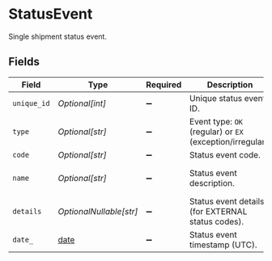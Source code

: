# StatusEvent

Single shipment status event.


## Fields

| Field                                                                | Type                                                                 | Required                                                             | Description                                                          | Example                                                              |
| -------------------------------------------------------------------- | -------------------------------------------------------------------- | -------------------------------------------------------------------- | -------------------------------------------------------------------- | -------------------------------------------------------------------- |
| `unique_id`                                                          | *Optional[int]*                                                      | :heavy_minus_sign:                                                   | Unique status event ID.                                              | 778656                                                               |
| `type`                                                               | *Optional[str]*                                                      | :heavy_minus_sign:                                                   | Event type: `OK` (regular) or `EX` (exception/irregular).            | OK                                                                   |
| `code`                                                               | *Optional[str]*                                                      | :heavy_minus_sign:                                                   | Status event code.                                                   | ACCEPTED                                                             |
| `name`                                                               | *Optional[str]*                                                      | :heavy_minus_sign:                                                   | Status event description.                                            | Przesyłka przyjęta do realizacji                                     |
| `details`                                                            | *OptionalNullable[str]*                                              | :heavy_minus_sign:                                                   | Status event details (for EXTERNAL status codes).                    | Przyjęcie do Punktu Dystrybucyjnego                                  |
| `date_`                                                              | [date](https://docs.python.org/3/library/datetime.html#date-objects) | :heavy_minus_sign:                                                   | Status event timestamp (UTC).                                        | 2024-06-01T12:00:00Z                                                 |